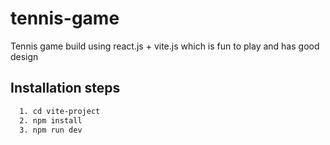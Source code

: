 # tennis-game
Tennis game build using react.js + vite.js which is fun to play and has good design

## Installation steps

```bash
  1. cd vite-project
  2. npm install
  3. npm run dev
```
